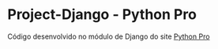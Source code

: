 # Project-Django - Python Pro
Código desenvolvido no módulo de Django do site [Python Pro](https://pythonpro.com.br/)
